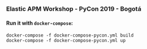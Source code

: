 ### Elastic APM Workshop - PyCon 2019 - Bogotá

#### Run it with `docker-compose`:

```shell
docker-compose -f docker-compose-pycon.yml build
docker-compose -f docker-compose-pycon.yml up
```
